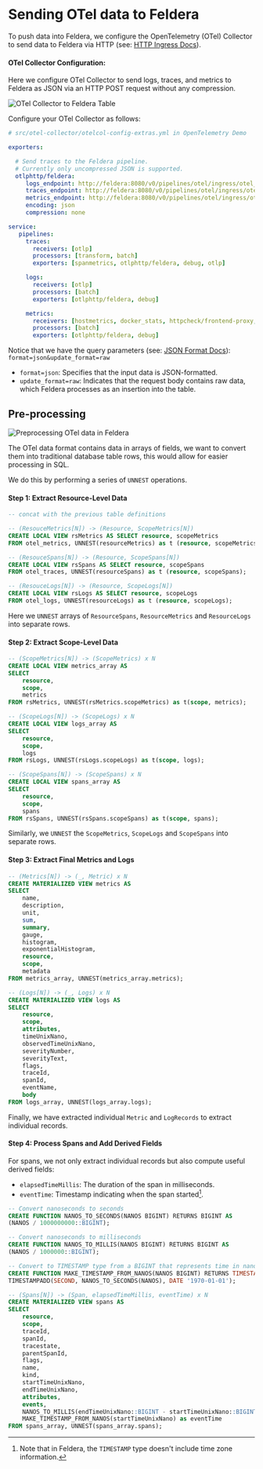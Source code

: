 # Sending OTel data to Feldera

To push data into Feldera, we configure the OpenTelemetry (OTel) Collector to send data to Feldera via HTTP (see: [HTTP Ingress Docs](https://docs.feldera.com/connectors/sources/http)).

#### OTel Collector Configuration:

Here we configure OTel Collector to send logs, traces, and metrics to Feldera as JSON via an HTTP POST request without any compression.

![OTel Collector to Feldera Table](otel-feldera-table.png)

Configure your OTel Collector as follows:

```yml
# src/otel-collector/otelcol-config-extras.yml in OpenTelemetry Demo

exporters:

  # Send traces to the Feldera pipeline.
  # Currently only uncompressed JSON is supported.
  otlphttp/feldera:
     logs_endpoint: http://feldera:8080/v0/pipelines/otel/ingress/otel_logs?format=json&update_format=raw
     traces_endpoint: http://feldera:8080/v0/pipelines/otel/ingress/otel_traces?format=json&update_format=raw
     metrics_endpoint: http://feldera:8080/v0/pipelines/otel/ingress/otel_metrics?format=json&update_format=raw
     encoding: json
     compression: none

service:
   pipelines:
     traces:
       receivers: [otlp]
       processors: [transform, batch]
       exporters: [spanmetrics, otlphttp/feldera, debug, otlp]

     logs:
       receivers: [otlp]
       processors: [batch]
       exporters: [otlphttp/feldera, debug]

     metrics:
       receivers: [hostmetrics, docker_stats, httpcheck/frontend-proxy, otlp, prometheus, redis, spanmetrics]
       processors: [batch]
       exporters: [otlphttp/feldera, debug]
```

Notice that we have the query parameters (see: [JSON Format Docs](https://docs.feldera.com/formats/json#encoding-data-change-events)): `format=json&update_format=raw`
- `format=json`: Specifies that the input data is JSON-formatted.
- `update_format=raw`: Indicates that the request body contains raw data, which Feldera processes as an insertion into the table.

## Pre-processing

![Preprocessing OTel data in Feldera](feldera-otel-processing.png)

The OTel data format contains data in arrays of fields, we want to convert them into traditional database table rows,
this would allow for easier processing in SQL.

We do this by performing a series of `UNNEST` operations.

#### Step 1: Extract Resource-Level Data

```sql
-- concat with the previous table definitions

-- (ResouceMetrics[N]) -> (Resource, ScopeMetrics[N])
CREATE LOCAL VIEW rsMetrics AS SELECT resource, scopeMetrics
FROM otel_metrics, UNNEST(resourceMetrics) as t (resource, scopeMetrics);

-- (ResouceSpans[N]) -> (Resource, ScopeSpans[N])
CREATE LOCAL VIEW rsSpans AS SELECT resource, scopeSpans
FROM otel_traces, UNNEST(resourceSpans) as t (resource, scopeSpans);

-- (ResouceLogs[N]) -> (Resource, ScopeLogs[N])
CREATE LOCAL VIEW rsLogs AS SELECT resource, scopeLogs
FROM otel_logs, UNNEST(resourceLogs) as t (resource, scopeLogs);
```

Here we `UNNEST` arrays of `ResourceSpans`, `ResourceMetrics` and `ResourceLogs` into separate rows.

#### Step 2: Extract Scope-Level Data

```sql
-- (ScopeMetrics[N]) -> (ScopeMetrics) x N
CREATE LOCAL VIEW metrics_array AS
SELECT
    resource,
    scope,
    metrics
FROM rsMetrics, UNNEST(rsMetrics.scopeMetrics) as t(scope, metrics);

-- (ScopeLogs[N]) -> (ScopeLogs) x N
CREATE LOCAL VIEW logs_array AS
SELECT
    resource,
    scope,
    logs
FROM rsLogs, UNNEST(rsLogs.scopeLogs) as t(scope, logs);

-- (ScopeSpans[N]) -> (ScopeSpans) x N
CREATE LOCAL VIEW spans_array AS
SELECT
    resource,
    scope,
    spans
FROM rsSpans, UNNEST(rsSpans.scopeSpans) as t(scope, spans);
```

Similarly, we `UNNEST` the `ScopeMetrics`, `ScopeLogs` and `ScopeSpans` into separate rows.

#### Step 3: Extract Final Metrics and Logs

```sql
-- (Metrics[N]) -> (_, Metric) x N
CREATE MATERIALIZED VIEW metrics AS
SELECT
    name,
    description,
    unit,
    sum,
    summary,
    gauge,
    histogram,
    exponentialHistogram,
    resource,
    scope,
    metadata
FROM metrics_array, UNNEST(metrics_array.metrics);

-- (Logs[N]) -> (_, Logs) x N
CREATE MATERIALIZED VIEW logs AS
SELECT
    resource,
    scope,
    attributes,
    timeUnixNano,
    observedTimeUnixNano,
    severityNumber,
    severityText,
    flags,
    traceId,
    spanId,
    eventName,
    body
FROM logs_array, UNNEST(logs_array.logs);
```

Finally, we have extracted individual `Metric` and `LogRecords` to extract individual records.

#### Step 4: Process Spans and Add Derived Fields

For spans, we not only extract individual records but also compute useful derived fields:
- `elapsedTimeMillis`: The duration of the span in milliseconds.
- `eventTime`: Timestamp indicating when the span started[^1].

[^1]: Note that in Feldera, the `TIMESTAMP` type doesn't include time zone information.

```sql
-- Convert nanoseconds to seconds
CREATE FUNCTION NANOS_TO_SECONDS(NANOS BIGINT) RETURNS BIGINT AS
(NANOS / 1000000000::BIGINT);

-- Convert nanoseconds to milliseconds
CREATE FUNCTION NANOS_TO_MILLIS(NANOS BIGINT) RETURNS BIGINT AS
(NANOS / 1000000::BIGINT);

-- Convert to TIMESTAMP type from a BIGINT that represents time in nanoseconds
CREATE FUNCTION MAKE_TIMESTAMP_FROM_NANOS(NANOS BIGINT) RETURNS TIMESTAMP AS
TIMESTAMPADD(SECOND, NANOS_TO_SECONDS(NANOS), DATE '1970-01-01');

-- (Spans[N]) -> (Span, elapsedTimeMillis, eventTime) x N
CREATE MATERIALIZED VIEW spans AS
SELECT
    resource,
    scope,
    traceId,
    spanId,
    tracestate,
    parentSpanId,
    flags,
    name,
    kind,
    startTimeUnixNano,
    endTimeUnixNano,
    attributes,
    events,
    NANOS_TO_MILLIS(endTimeUnixNano::BIGINT - startTimeUnixNano::BIGINT) as elapsedTimeMillis,
    MAKE_TIMESTAMP_FROM_NANOS(startTimeUnixNano) as eventTime
FROM spans_array, UNNEST(spans_array.spans);
```

